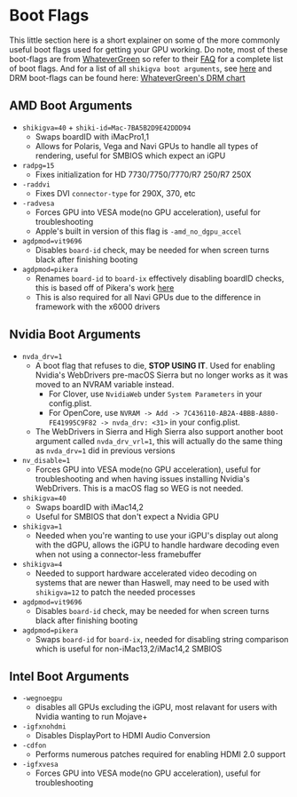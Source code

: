 # Boot Flags

This little section here is a short explainer on some of the more commonly useful boot flags used for getting your GPU working. Do note, most of these boot-flags are from [WhateverGreen](https://github.com/acidanthera/WhateverGreen) so refer to their [FAQ](https://github.com/acidanthera/WhateverGreen/blob/master/Manual/) for a complete list of boot flags. And for a list of all `shikigva boot arguments`, see [here](https://github.com/acidanthera/WhateverGreen/blob/master/WhateverGreen/kern_shiki.hpp#L35-L74) and DRM boot-flags can be found here: [WhateverGreen's DRM chart](https://github.com/acidanthera/WhateverGreen/blob/master/Manual/FAQ.Chart.md)

## AMD Boot Arguments

* `shikigva=40` + `shiki-id=Mac-7BA5B2D9E42DDD94`
  * Swaps boardID with iMacPro1,1
  * Allows for Polaris, Vega and Navi GPUs to handle all types of rendering, useful for SMBIOS which expect an iGPU
* `radpg=15`
  * Fixes initialization for HD 7730/7750/7770/R7 250/R7 250X
* `-raddvi`
  * Fixes DVI `connector-type` for  290X, 370, etc
* `-radvesa`
  * Forces GPU into VESA mode\(no GPU acceleration\), useful for troubleshooting
  * Apple's built in version of this flag is `-amd_no_dgpu_accel`
* `agdpmod=vit9696`
  * Disables `board-id` check, may be needed for when screen turns black after finishing booting
* `agdpmod=pikera`
  * Renames `board-id` to `board-ix` effectively disabling boardID checks, this is based off of Pikera's work [here](https://pikeralpha.wordpress.com/2015/11/23/patching-applegraphicsdevicepolicy-kext/)
  * This is also required for all Navi GPUs due to the difference in framework with the x6000 drivers

## Nvidia Boot Arguments

* `nvda_drv=1`
  * A boot flag that refuses to die, **STOP USING IT**. Used for enabling Nvidia's WebDrivers pre-macOS Sierra but no longer works as it was moved to an NVRAM variable instead. 
     * For Clover, use `NvidiaWeb` under `System Parameters` in your config.plist. 
     * For OpenCore, use `NVRAM -> Add -> 7C436110-AB2A-4BBB-A880-FE41995C9F82 -> nvda_drv: <31>` in your config.plist.
  * The WebDrivers in Sierra and High Sierra also support another boot argument called `nvda_drv_vrl=1`, this will actually do the same thing as `nvda_drv=1` did in previous versions
* `nv_disable=1`
  * Forces GPU into VESA mode\(no GPU acceleration\), useful for troubleshooting and when having issues installing Nvidia's WebDrivers. This is a macOS flag so WEG is not needed.
* `shikigva=40`
  * Swaps boardID with iMac14,2
  * Useful for SMBIOS that don't expect a Nvidia GPU
* `shikigva=1`
  * Needed when you're wanting to use your iGPU's display out along with the dGPU, allows the iGPU to handle hardware decoding even when not using a connector-less framebuffer
* `shikigva=4`
  * Needed to support hardware accelerated video decoding on systems that are newer than Haswell, may need to be used with `shikigva=12` to patch the needed processes 
* `agdpmod=vit9696`
  * Disables `board-id` check, may be needed for when screen turns black after finishing booting
* `agdpmod=pikera`
  * Swaps `board-id` for `board-ix`, needed for disabling string comparison which is useful for non-iMac13,2/iMac14,2 SMBIOS

## Intel Boot Arguments

* `-wegnoegpu`
  * disables all GPUs excluding the iGPU, most relavant for users with Nvidia wanting to run Mojave+
* `-igfxnohdmi`
  * Disables DisplayPort to HDMI Audio Conversion
* `-cdfon`
  * Performs numerous patches required for enabling HDMI 2.0 support
* `-igfxvesa`
  * Forces GPU into VESA mode\(no GPU acceleration\), useful for troubleshooting

